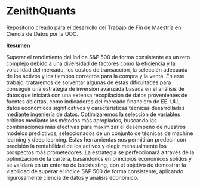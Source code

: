 # ZenithQuants
Repositorio creado para el desarrollo del Trabajo de Fin de Maestría en Ciencia de Datos por la UOC.

**Resumen**

Superar el rendimiento del índice S&P 500 de forma consistente es un reto complejo debido a una diversidad de factores como la eficiencia y la volatilidad del mercado, los costos de transacción, la selección adecuada de los activos y los tiempos correctos para la compra y la venta. En este trabajo, trataremos de solventar algunas de estas dificultades para conseguir una estrategia de inversión avanzada basada en el análisis de datos que iniciará con una extensa recopilación de datos provenientes de fuentes abiertas, como indicadores del mercado financiero de EE. UU., datos económicos significativos y características técnicas desarrolladas mediante ingeniería de datos. Optimizaremos la selección de variables críticas mediante los métodos más apropiados, buscando las combinaciones más efectivas para maximizar el desempeño de nuestros modelos predictivos, seleccionados de un conjunto de técnicas de machine learning y deep learning. Estas herramientas nos permitirán predecir con precisión la rentabilidad de los activos y elegir mensualmente los prospectos más prometedores. La estrategia se perfeccionará a través de la optimización de la cartera, basándonos en principios económicos sólidos y se validará en un entorno de backtesting, con el objetivo de demostrar la viabilidad de superar el índice S&P 500 de forma consistente, aplicando rigurosamente ciencia de datos y análisis económico.
